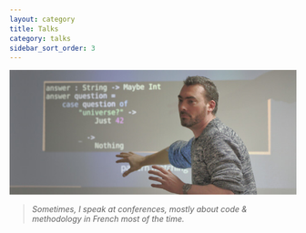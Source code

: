 ```yaml
---
layout: category
title: Talks
category: talks
sidebar_sort_order: 3
---
```


![illustration](/static/img/talks.png)

> *Sometimes, I speak at conferences, mostly about code & methodology in French
most of the time.*
